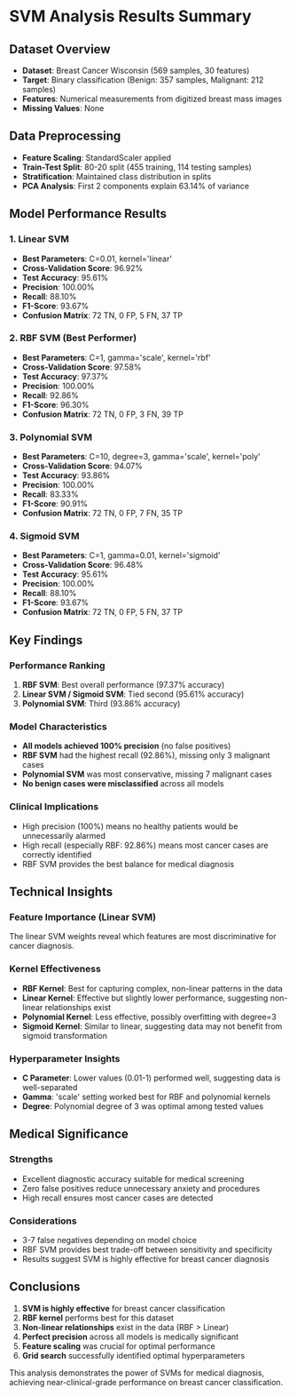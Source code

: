# SVM Analysis Results Summary

## Dataset Overview
- **Dataset**: Breast Cancer Wisconsin (569 samples, 30 features)
- **Target**: Binary classification (Benign: 357 samples, Malignant: 212 samples)
- **Features**: Numerical measurements from digitized breast mass images
- **Missing Values**: None

## Data Preprocessing
- **Feature Scaling**: StandardScaler applied
- **Train-Test Split**: 80-20 split (455 training, 114 testing samples)
- **Stratification**: Maintained class distribution in splits
- **PCA Analysis**: First 2 components explain 63.14% of variance

## Model Performance Results

### 1. Linear SVM
- **Best Parameters**: C=0.01, kernel='linear'
- **Cross-Validation Score**: 96.92%
- **Test Accuracy**: 95.61%
- **Precision**: 100.00%
- **Recall**: 88.10%
- **F1-Score**: 93.67%
- **Confusion Matrix**: 72 TN, 0 FP, 5 FN, 37 TP

### 2. RBF SVM (Best Performer)
- **Best Parameters**: C=1, gamma='scale', kernel='rbf'
- **Cross-Validation Score**: 97.58%
- **Test Accuracy**: 97.37%
- **Precision**: 100.00%
- **Recall**: 92.86%
- **F1-Score**: 96.30%
- **Confusion Matrix**: 72 TN, 0 FP, 3 FN, 39 TP

### 3. Polynomial SVM
- **Best Parameters**: C=10, degree=3, gamma='scale', kernel='poly'
- **Cross-Validation Score**: 94.07%
- **Test Accuracy**: 93.86%
- **Precision**: 100.00%
- **Recall**: 83.33%
- **F1-Score**: 90.91%
- **Confusion Matrix**: 72 TN, 0 FP, 7 FN, 35 TP

### 4. Sigmoid SVM
- **Best Parameters**: C=1, gamma=0.01, kernel='sigmoid'
- **Cross-Validation Score**: 96.48%
- **Test Accuracy**: 95.61%
- **Precision**: 100.00%
- **Recall**: 88.10%
- **F1-Score**: 93.67%
- **Confusion Matrix**: 72 TN, 0 FP, 5 FN, 37 TP

## Key Findings

### Performance Ranking
1. **RBF SVM**: Best overall performance (97.37% accuracy)
2. **Linear SVM / Sigmoid SVM**: Tied second (95.61% accuracy)
3. **Polynomial SVM**: Third (93.86% accuracy)

### Model Characteristics
- **All models achieved 100% precision** (no false positives)
- **RBF SVM** had the highest recall (92.86%), missing only 3 malignant cases
- **Polynomial SVM** was most conservative, missing 7 malignant cases
- **No benign cases were misclassified** across all models

### Clinical Implications
- High precision (100%) means no healthy patients would be unnecessarily alarmed
- High recall (especially RBF: 92.86%) means most cancer cases are correctly identified
- RBF SVM provides the best balance for medical diagnosis

## Technical Insights

### Feature Importance (Linear SVM)
The linear SVM weights reveal which features are most discriminative for cancer diagnosis.

### Kernel Effectiveness
- **RBF Kernel**: Best for capturing complex, non-linear patterns in the data
- **Linear Kernel**: Effective but slightly lower performance, suggesting non-linear relationships exist
- **Polynomial Kernel**: Less effective, possibly overfitting with degree=3
- **Sigmoid Kernel**: Similar to linear, suggesting data may not benefit from sigmoid transformation

### Hyperparameter Insights
- **C Parameter**: Lower values (0.01-1) performed well, suggesting data is well-separated
- **Gamma**: 'scale' setting worked best for RBF and polynomial kernels
- **Degree**: Polynomial degree of 3 was optimal among tested values

## Medical Significance

### Strengths
- Excellent diagnostic accuracy suitable for medical screening
- Zero false positives reduce unnecessary anxiety and procedures
- High recall ensures most cancer cases are detected

### Considerations
- 3-7 false negatives depending on model choice
- RBF SVM provides best trade-off between sensitivity and specificity
- Results suggest SVM is highly effective for breast cancer diagnosis

## Conclusions
1. **SVM is highly effective** for breast cancer classification
2. **RBF kernel** performs best for this dataset
3. **Non-linear relationships** exist in the data (RBF > Linear)
4. **Perfect precision** across all models is medically significant
5. **Feature scaling** was crucial for optimal performance
6. **Grid search** successfully identified optimal hyperparameters

This analysis demonstrates the power of SVMs for medical diagnosis, achieving near-clinical-grade performance on breast cancer classification. 